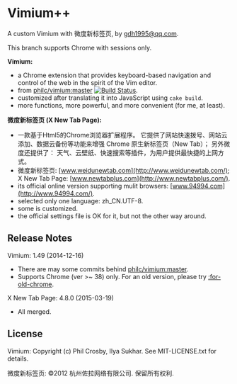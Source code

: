 Vimium++
=============================
A custom Vimium with 微度新标签页, by gdh1995@qq.com.

This branch supports Chrome with sessions only.

__Vimium:__
* a Chrome extension that provides keyboard-based navigation and control
    of the web in the spirit of the Vim editor.
* from [philc/vimium:master](https://github.com/philc/vimium) [![Build
    Status](https://secure.travis-ci.org/philc/vimium.png?branch=master
    )](https://travis-ci.org/philc/vimium).
* customized after translating it into JavaScript using `cake build`.
* more functions, more powerful, and more convenient (for me, at least).

__微度新标签页 (X New Tab Page):__
* 一款基于Html5的Chrome浏览器扩展程序。
  它提供了网站快速拨号、网站云添加、数据云备份等功能来增强 Chrome
    原生新标签页（New Tab）；
  另外微度还提供了：
    天气、云壁纸、快速搜索等插件，为用户提供最快捷的上网方式。
* 微度新标签页: [www.weidunewtab.com](http://www.weidunewtab.com/);
    X New Tab Page: [www.newtabplus.com](http://www.newtabplus.com/).
* its official online version supporting mulit browsers:
    [www.94994.com](http://www.94994.com/).
* selected only one language: zh_CN.UTF-8.
* some is customized.
* the official settings file is OK for it, but not the other way around.

Release Notes
-------------
Vimium: 1.49 (2014-12-16)
* There are may some commits behind [philc/vimium:master](
    https://github.com/philc/vimium).
* Supports Chrome (ver >~ 38) only. For an old version, please try
    [:for-old-chrome](
    https://github.com/gdh1995/vimium-plus/tree/for-old-chrome).

X New Tab Page: 4.8.0 (2015-03-19)
* All merged.

License
-------
Vimium: Copyright (c) Phil Crosby, Ilya Sukhar. See MIT-LICENSE.txt for
    details.

微度新标签页: ©2012 杭州佐拉网络有限公司. 保留所有权利.
